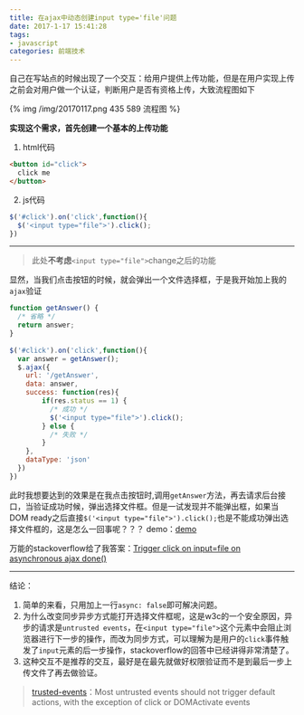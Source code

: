 ```yaml
---
title: 在ajax中动态创建input type='file'问题
date: 2017-1-17 15:41:28
tags:
- javascript
categories: 前端技术
---
```


自己在写站点的时候出现了一个交互：给用户提供上传功能，但是在用户实现上传之前会对用户做一个认证，判断用户是否有资格上传，大致流程图如下

<!-- more -->
{% img /img/20170117.png 435 589 流程图 %}

**实现这个需求，首先创建一个基本的上传功能**
1. html代码
```html
<button id="click">
  click me
</button>
```
2. js代码
```javascript
$('#click').on('click',function(){
  $('<input type="file">').click();
})
```

----------

> 此处**不考虑**`<input type="file">`change之后的功能

显然，当我们点击按钮的时候，就会弹出一个文件选择框，于是我开始加上我的`ajax`验证
```javascript
function getAnswer() {
  /* 省略 */
  return answer;
}
 
$('#click').on('click',function(){
  var answer = getAnswer();
  $.ajax({
    url: '/getAnswer',
    data: answer,
    success: function(res){
        if(res.status == 1) {
          /* 成功 */
          $('<input type="file">').click();
        } else {
          /* 失败 */
        }
    },
    dataType: 'json'
  })
})
```

此时我想要达到的效果是在我点击按钮时,调用`getAnswer`方法，再去请求后台接口，当验证成功时候，弹出选择文件框。但是一试发现并不能弹出框，如果当DOM ready之后直接`$('<input type="file">').click();`也是不能成功弹出选择文件框的，这是怎么一回事呢？？？
demo：[demo](https://jsfiddle.net/perezyuan/16jtcpo2/6/ "demo")

万能的stackoverflow给了我答案：[Trigger click on input=file on asynchronous ajax done()](http://stackoverflow.com/questions/29728705/trigger-click-on-input-file-on-asynchronous-ajax-done "Trigger click on input=file on asynchronous ajax done()")


----------
结论：
1. 简单的来看，只用加上一行`async: false`即可解决问题。
2. 为什么改变同步异步方式能打开选择文件框呢，这是w3c的一个安全原因，异步的请求是`untrusted events`，在`<input type="file">`这个元素中会阻止浏览器进行下一步的操作，而改为同步方式，可以理解为是用户的`click`事件触发了`input`元素的后一步操作，stackoverflow的回答中已经讲得非常清楚了。
3. 这种交互不是推荐的交互，最好是在最先就做好权限验证而不是到最后一步上传文件了再去做验证。
> [trusted-events](https://www.w3.org/TR/2012/WD-DOM-Level-3-Events-20120614/#trusted-events "trusted-events")：Most untrusted events should not trigger default actions, with the exception of click or DOMActivate events